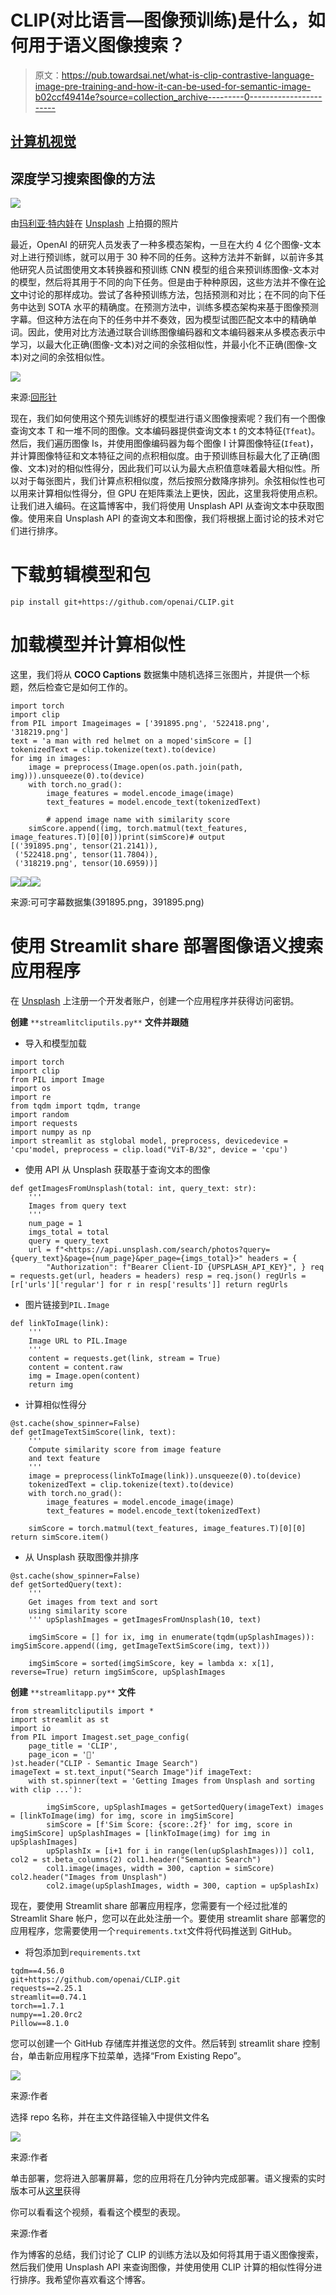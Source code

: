 # CLIP(对比语言—图像预训练)是什么，如何用于语义图像搜索？

> 原文：<https://pub.towardsai.net/what-is-clip-contrastive-language-image-pre-training-and-how-it-can-be-used-for-semantic-image-b02ccf49414e?source=collection_archive---------0----------------------->

## [计算机视觉](https://towardsai.net/p/category/computer-vision)

## 深度学习搜索图像的方法

![](img/2addf57e184359ae01d7cb98d8ff5c4d.png)

由[玛利亚·特内娃](https://unsplash.com/@miteneva?utm_source=unsplash&utm_medium=referral&utm_content=creditCopyText)在 [Unsplash](https://unsplash.com/s/photos/deep-learning?utm_source=unsplash&utm_medium=referral&utm_content=creditCopyText) 上拍摄的照片

最近，OpenAI 的研究人员发表了一种多模态架构，一旦在大约 4 亿个图像-文本对上进行预训练，就可以用于 30 种不同的任务。这种方法并不新鲜，以前许多其他研究人员试图使用文本转换器和预训练 CNN 模型的组合来预训练图像-文本对的模型，然后将其用于不同的向下任务。但是由于种种原因，这些方法并不像在[论文](https://cdn.openai.com/papers/Learning_Transferable_Visual_Models_From_Natural_Language_Supervision.pdf)中讨论的那样成功。尝试了各种预训练方法，包括预测和对比；在不同的向下任务中达到 SOTA 水平的精确度。在预测方法中，训练多模态架构来基于图像预测字幕。但这种方法在向下的任务中并不奏效，因为模型试图匹配文本中的精确单词。因此，使用对比方法通过联合训练图像编码器和文本编码器来从多模态表示中学习，以最大化正确(图像-文本)对之间的余弦相似性，并最小化不正确(图像-文本)对之间的余弦相似性。

![](img/98334f5848aaa1f9664854fd9ab4cccf.png)

来源:[回形针](https://cdn.openai.com/papers/Learning_Transferable_Visual_Models_From_Natural_Language_Supervision.pdf)

现在，我们如何使用这个预先训练好的模型进行语义图像搜索呢？我们有一个图像查询文本 T 和一堆不同的图像。文本编码器提供查询文本 t 的文本特征(`Tfeat`)。然后，我们遍历图像 Is，并使用图像编码器为每个图像 I 计算图像特征(`Ifeat`)，并计算图像特征和文本特征之间的点积相似度。由于预训练目标最大化了正确(图像、文本)对的相似性得分，因此我们可以认为最大点积值意味着最大相似性。所以对于每张图片，我们计算点积相似度，然后按照分数降序排列。余弦相似性也可以用来计算相似性得分，但 GPU 在矩阵乘法上更快，因此，这里我将使用点积。让我们进入编码。在这篇博客中，我们将使用 Unsplash API 从查询文本中获取图像。使用来自 Unsplash API 的查询文本和图像，我们将根据上面讨论的技术对它们进行排序。

# 下载剪辑模型和包

```
pip install git+https://github.com/openai/CLIP.git
```

# 加载模型并计算相似性

这里，我们将从 **COCO Captions** 数据集中随机选择三张图片，并提供一个标题，然后检查它是如何工作的。

```
import torch
import clip
from PIL import Imageimages = ['391895.png', '522418.png', '318219.png']
text = 'a man with red helmet on a moped'simScore = []
tokenizedText = clip.tokenize(text).to(device)
for img in images:
    image = preprocess(Image.open(os.path.join(path, img))).unsqueeze(0).to(device)
    with torch.no_grad():
        image_features = model.encode_image(image)
        text_features = model.encode_text(tokenizedText)

		# append image name with similarity score
    simScore.append((img, torch.matmul(text_features, image_features.T)[0][0]))print(simScore)# output
[('391895.png', tensor(21.2141)),
 ('522418.png', tensor(11.7804)),
 ('318219.png', tensor(10.6959))]
```

![](img/2762df0cab87dc5b856ebf3f4d08e4a5.png)![](img/1d9f921c3b7e0a8c5aed5a30ab814500.png)![](img/3b0f286a23b8a09311507b039ec04ee4.png)

来源:可可字幕数据集(391895.png，391895.png)

# 使用 Streamlit share 部署图像语义搜索应用程序

在 [Unsplash](https://unsplash.com/join) 上注册一个开发者账户，创建一个应用程序并获得访问密钥。

**创建** `**streamlitcliputils.py**` **文件并跟随**

*   导入和模型加载

```
import torch
import clip
from PIL import Image
import os
import re
from tqdm import tqdm, trange
import random
import requests
import numpy as np
import streamlit as stglobal model, preprocess, devicedevice = 'cpu'model, preprocess = clip.load("ViT-B/32", device = 'cpu')
```

*   使用 API 从 Unsplash 获取基于查询文本的图像

```
def getImagesFromUnsplash(total: int, query_text: str):
    '''
    Images from query text
    '''
    num_page = 1
    imgs_total = total
    query = query_text
    url = f"<https://api.unsplash.com/search/photos?query={query_text}&page={num_page}&per_page={imgs_total}>" headers = {
        "Authorization": f"Bearer Client-ID {UPSPLASH_API_KEY}", } req = requests.get(url, headers = headers) resp = req.json() regUrls = [r['urls']['regular'] for r in resp['results']] return regUrls
```

*   图片链接到`PIL.Image`

```
def linkToImage(link):
    '''
    Image URL to PIL.Image
    '''
    content = requests.get(link, stream = True)
    content = content.raw
    img = Image.open(content)
    return img
```

*   计算相似性得分

```
@st.cache(show_spinner=False)
def getImageTextSimScore(link, text):
    '''
    Compute similarity score from image feature
    and text feature
    '''
    image = preprocess(linkToImage(link)).unsqueeze(0).to(device)
    tokenizedText = clip.tokenize(text).to(device)
    with torch.no_grad():
        image_features = model.encode_image(image)
        text_features = model.encode_text(tokenizedText)

    simScore = torch.matmul(text_features, image_features.T)[0][0] return simScore.item()
```

*   从 Unsplash 获取图像并排序

```
@st.cache(show_spinner=False)
def getSortedQuery(text):
    '''
    Get images from text and sort
    using similarity score
    ''' upSplashImages = getImagesFromUnsplash(10, text)

    imgSimScore = [] for ix, img in enumerate(tqdm(upSplashImages)): imgSimScore.append((img, getImageTextSimScore(img, text)))

    imgSimScore = sorted(imgSimScore, key = lambda x: x[1], reverse=True) return imgSimScore, upSplashImages
```

**创建** `**streamlitapp.py**` **文件**

```
from streamlitcliputils import *
import streamlit as st
import io
from PIL import Imagest.set_page_config(
    page_title = 'CLIP',
    page_icon = '🎑'
)st.header("CLIP - Semantic Image Search")
imageText = st.text_input("Search Image")if imageText:
    with st.spinner(text = 'Getting Images from Unsplash and sorting with clip ...'):

        imgSimScore, upSplashImages = getSortedQuery(imageText) images = [linkToImage(img) for img, score in imgSimScore]
        simScore = [f'Sim Score: {score:.2f}' for img, score in imgSimScore] upSplashImages = [linkToImage(img) for img in upSplashImages]
        upSplashIx = [i+1 for i in range(len(upSplashImages))] col1, col2 = st.beta_columns(2) col1.header("Semantic Search")
        col1.image(images, width = 300, caption = simScore) col2.header("Images from Unsplash")
        col2.image(upSplashImages, width = 300, caption = upSplashIx)
```

现在，要使用 Streamlit share 部署应用程序，您需要有一个经过批准的 Streamlit Share 帐户，您可以在此处注册一个。要使用 streamlit share 部署您的应用程序，您需要使用一个`requirements.txt`文件将代码推送到 GitHub。

*   将包添加到`requirements.txt`

```
tqdm==4.56.0
git+https://github.com/openai/CLIP.git
requests==2.25.1
streamlit==0.74.1
torch==1.7.1
numpy==1.20.0rc2
Pillow==8.1.0
```

您可以创建一个 GitHub 存储库并推送您的文件。然后转到 streamlit share 控制台，单击新应用程序下拉菜单，选择“From Existing Repo”。

![](img/0e79074c8c390d6c08d36a8243692744.png)

来源:作者

选择 repo 名称，并在主文件路径输入中提供文件名

![](img/bf91b4b98040129cb77ad171cb94c3b6.png)

来源:作者

单击部署，您将进入部署屏幕，您的应用将在几分钟内完成部署。语义搜索的实时版本可从[这里](https://share.streamlit.io/vatsalsaglani/clipsemanticimagesearch/streamlitClip1/streamlitapp.py)获得

你可以看看这个视频，看看这个模型的表现。

来源:作者

作为博客的总结，我们讨论了 CLIP 的训练方法以及如何将其用于语义图像搜索，然后我们使用 Unsplash API 来查询图像，并使用使用 CLIP 计算的相似性得分进行排序。我希望你喜欢看这个博客。